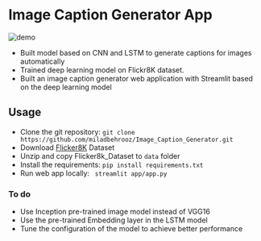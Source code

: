 # Image Caption Generator App 
![demo](demo.gif)
- Built model based on CNN and LSTM to generate captions for images automatically
 - Trained deep learning model on Flickr8K dataset. 
- Built an image caption generator  web application with Streamlit based on the deep learning model  

## Usage 
- Clone the git repository: ```git clone https://github.com/miladbehrooz/Image_Caption_Generator.git```
- Download [Flicker8K](https://github.com/jbrownlee/Datasets/releases/download/Flickr8k/Flickr8k_Dataset.zip) Dataset
- Unzip and copy Flicker8k_Dataset to ```data``` folder
- Install the requirements: ```pip install requirements.txt```
- Run web app locally: ``` streamlit app/app.py```

### To do
- Use Inception pre-trained image model instead of VGG16
- Use the pre-trained Embedding layer in the LSTM model
- Tune the configuration of the model to achieve better performance
